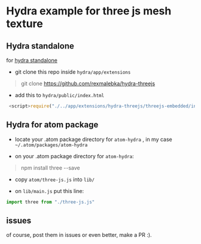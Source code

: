 # Hydra example for three js mesh texture

## Hydra standalone

for [hydra standalone](https://github.com/ojack/hydra-standalone)

- git clone this repo inside `hydra/app/extensions`

> git clone https://github.com/rexmalebka/hydra-threejs 

- add this to `hydra/public/index.html`

```javascript
 <script>require("./../app/extensions/hydra-threejs/threejs-embedded/index.js")</script>
```
## Hydra for atom package

- locate your .atom package directory for `atom-hydra` , in my case `~/.atom/packages/atom-hydra`

- on your  .atom package directory for `atom-hydra`:

> npm install three --save

- copy `atom/three-js.js` into `lib/`

- on `lib/main.js` put this line:

```javascript
import three from "./three-js.js"
```

## issues

of course, post them in issues or even better, make a PR :).
